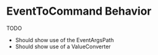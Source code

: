 # EventToCommand Behavior

TODO

- Should show use of the EventArgsPath
- Should show use of a ValueConverter